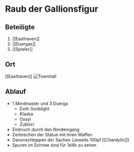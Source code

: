 # Raub der Gallionsfigur

## Beteiligte
1. [[Easthaven]]
2. [[Duergas]]
3. [[Spieler]]

## Ort
[[Easthaven]]
![Townhall](https://5e.tools/img/adventure/IDRotF/055-map-1.11-easthaven-town-hall.webp)

## Ablauf
- 1 Mindmaster und 3 Duerga
	- Duth Sunblight
	- Klaska
	- Ossyl
	- Zublorr
- Einbruch durch den Nordeingang
- Zerbrechen der Statue mit ihren Waffen
- Davonschleppen der Sachen (Jeweils 100pf [[Chardylin]])
- Spuren im Schnee sind für 1d4h zu sehen

